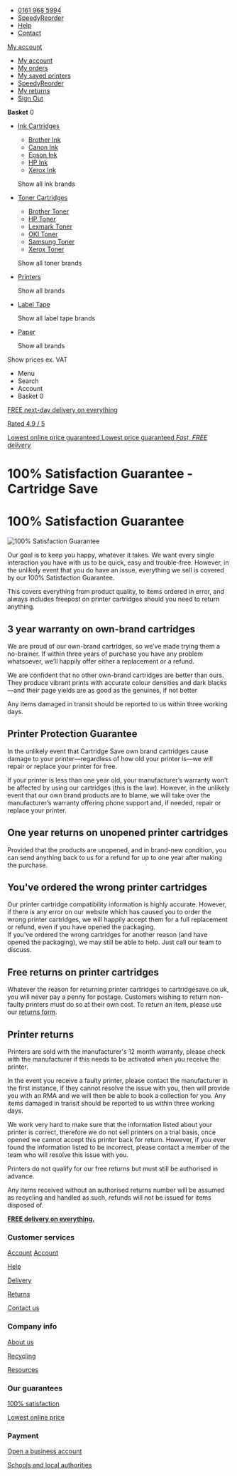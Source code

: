 * [0161 968 5994](https://www.cartridgesave.co.uk/contact.html)
* [SpeedyReorder](https://www.cartridgesave.co.uk/customer/speedy/index/)
* [Help](https://help.cartridgesave.co.uk/hc/en-gb)
* [Contact](https://www.cartridgesave.co.uk/contact.html)

[](https://www.cartridgesave.co.uk/ "Home Page")

[My account](https://www.cartridgesave.co.uk/customer/account/)

* [My account](https://www.cartridgesave.co.uk/customer/account/)
* [My orders](https://www.cartridgesave.co.uk/sales/order/history/)
* [My saved printers](https://www.cartridgesave.co.uk/customer/printers/index/)
* [SpeedyReorder](https://www.cartridgesave.co.uk/customer/speedy/index/)
* [My returns](https://www.cartridgesave.co.uk/rma/returns/history/)
* [Sign Out](https://www.cartridgesave.co.uk/customer/account/logout)

**Basket** 0

* [Ink Cartridges](https://www.cartridgesave.co.uk/ink-cartridges.html)
    
    * [Brother Ink](https://www.cartridgesave.co.uk/ink-cartridges/Brother.html)
    * [Canon Ink](https://www.cartridgesave.co.uk/ink-cartridges/Canon.html)
    * [Epson Ink](https://www.cartridgesave.co.uk/ink-cartridges/Epson.html)
    * [HP Ink](https://www.cartridgesave.co.uk/ink-cartridges/HP.html)
    * [Xerox Ink](https://www.cartridgesave.co.uk/ink-cartridges/Xerox.html)
    
    Show all ink brands
    
* [Toner Cartridges](https://www.cartridgesave.co.uk/toner-cartridges.html)
    
    * [Brother Toner](https://www.cartridgesave.co.uk/toner-cartridges/Brother.html)
    * [HP Toner](https://www.cartridgesave.co.uk/toner-cartridges/HP.html)
    * [Lexmark Toner](https://www.cartridgesave.co.uk/toner-cartridges/Lexmark.html)
    * [OKI Toner](https://www.cartridgesave.co.uk/toner-cartridges/Oki.html)
    * [Samsung Toner](https://www.cartridgesave.co.uk/toner-cartridges/Samsung.html)
    * [Xerox Toner](https://www.cartridgesave.co.uk/toner-cartridges/Xerox.html)
    
    Show all toner brands
    
* [Printers](https://www.cartridgesave.co.uk/printers.html)
    
    Show all brands
    
* [Label Tape](https://www.cartridgesave.co.uk/label-tape.html)
    
    Show all label tape brands
    
* [Paper](https://www.cartridgesave.co.uk/find-paper-and-labels.html)
    
    Show all brands
    

Show prices ex. VAT

* Menu
* Search
* Account
* Basket 0

[FREE next-day delivery on everything](https://www.cartridgesave.co.uk/free-delivery.html)

[Rated 4.9 / 5](https://uk.trustpilot.com/review/www.cartridgesave.co.uk)

[Lowest online price guaranteed Lowest price guaranteed _Fast, FREE delivery_](https://www.cartridgesave.co.uk/lowprice.html)

100% Satisfaction Guarantee - Cartridge Save
============================================

100% Satisfaction Guarantee
===========================

![100% Satisfaction Guarantee](https://www.cartridgesave.co.uk/static/frontend/Cartridgesave/main/en_GB/images/guarantee-image.png)

Our goal is to keep you happy, whatever it takes. We want every single interaction you have with us to be quick, easy and trouble-free. However, in the unlikely event that you do have an issue, everything we sell is covered by our 100% Satisfaction Guarantee.

This covers everything from product quality, to items ordered in error, and always includes freepost on printer cartridges should you need to return anything.

3 year warranty on own-brand cartridges
---------------------------------------

We are proud of our own-brand cartridges, so we’ve made trying them a no-brainer. If within three years of purchase you have any problem whatsoever, we’ll happily offer either a replacement or a refund.

We are confident that no other own-brand cartridges are better than ours. They produce vibrant prints with accurate colour densities and dark blacks—and their page yields are as good as the genuines, if not better

Any items damaged in transit should be reported to us within three working days.

Printer Protection Guarantee
----------------------------

In the unlikely event that Cartridge Save own brand cartridges cause damage to your printer—regardless of how old your printer is—we will repair or replace your printer for free.

If your printer is less than one year old, your manufacturer’s warranty won’t be affected by using our cartridges (this is the law). However, in the unlikely event that our own brand products are to blame, we will take over the manufacturer’s warranty offering phone support and, if needed, repair or replace your printer.

One year returns on unopened printer cartridges
-----------------------------------------------

Provided that the products are unopened, and in brand-new condition, you can send anything back to us for a refund for up to one year after making the purchase.

You've ordered the wrong printer cartridges
-------------------------------------------

Our printer cartridge compatibility information is highly accurate. However, if there is any error on our website which has caused you to order the wrong printer cartridges, we will happily accept them for a full replacement or refund, even if you have opened the packaging.  
If you've ordered the wrong cartridges for another reason (and have opened the packaging), we may still be able to help. Just call our team to discuss.

Free returns on printer cartridges
----------------------------------

Whatever the reason for returning printer cartridges to cartridgesave.co.uk, you will never pay a penny for postage. Customers wishing to return non-faulty printers must do so at their own cost. To return an item, please use our [returns form](https://www.cartridgesave.co.uk/returns.html).

Printer returns
---------------

Printers are sold with the manufacturer's 12 month warranty, please check with the manufacturer if this needs to be activated when you receive the printer.

In the event you receive a faulty printer, please contact the manufacturer in the first instance, if they cannot resolve the issue with you, then will provide you with an RMA and we will then be able to book a collection for you. Any items damaged in transit should be reported to us within three working days.

We work very hard to make sure that the information listed about your printer is correct, therefore we do not sell printers on a trial basis, once opened we cannot accept this printer back for return. However, if you ever found the information listed to be incorrect, please contact a member of the team who will resolve this issue with you.

Printers do not qualify for our free returns but must still be authorised in advance.

Any items received without an authorised returns number will be assumed as recycling and handled as such, refunds will not be issued for items disposed of.

[**FREE delivery on everything.**](https://www.cartridgesave.co.uk/free-delivery.html)

### Customer services

[Account](https://www.cartridgesave.co.uk/customer/account/) [Account](https://www.cartridgesave.co.uk/customer/account/)

[Help](https://help.cartridgesave.co.uk/hc/en-gb)

[Delivery](https://www.cartridgesave.co.uk/free-delivery.html)

[Returns](https://www.cartridgesave.co.uk/returns.html)

[Contact us](https://www.cartridgesave.co.uk/contact.html)

### Company info

[About us](https://www.cartridgesave.co.uk/aboutus.html)

[Recycling](https://www.cartridgesave.co.uk/recycling.html)

[Resources](https://www.cartridgesave.co.uk/news)

### Our guarantees

[100% satisfaction](https://www.cartridgesave.co.uk/moneyback.html)

[Lowest online price](https://www.cartridgesave.co.uk/lowprice.html)

### Payment

[Open a business account](https://www.cartridgesave.co.uk/business_account.html)

[Schools and local authorities](https://www.cartridgesave.co.uk/schools-and-local-authorities.html)